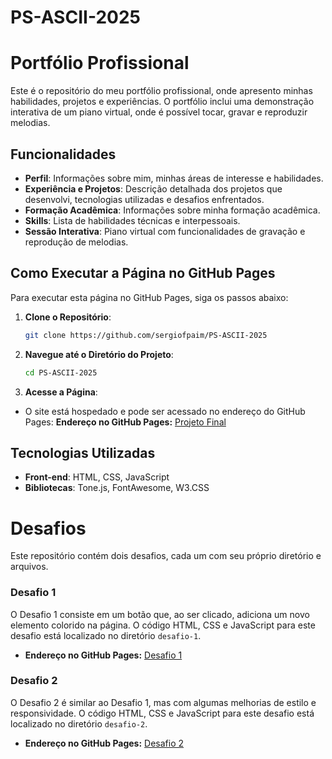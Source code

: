 # PS-ASCII-2025

# Portfólio Profissional

Este é o repositório do meu portfólio profissional, onde apresento minhas habilidades, projetos e experiências. O portfólio inclui uma demonstração interativa de um piano virtual, onde é possível tocar, gravar e reproduzir melodias.

## Funcionalidades

- **Perfil**: Informações sobre mim, minhas áreas de interesse e habilidades.
- **Experiência e Projetos**: Descrição detalhada dos projetos que desenvolvi, tecnologias utilizadas e desafios enfrentados.
- **Formação Acadêmica**: Informações sobre minha formação acadêmica.
- **Skills**: Lista de habilidades técnicas e interpessoais.
- **Sessão Interativa**: Piano virtual com funcionalidades de gravação e reprodução de melodias.

## Como Executar a Página no GitHub Pages

Para executar esta página no GitHub Pages, siga os passos abaixo:

1. **Clone o Repositório**:
   ```bash
   git clone https://github.com/sergiofpaim/PS-ASCII-2025
   ```
2. **Navegue até o Diretório do Projeto**:
   ```bash
   cd PS-ASCII-2025
   ```
3. **Acesse a Página**:
- O site está hospedado e pode ser acessado no endereço do GitHub Pages: **Endereço no GitHub Pages:** [Projeto Final](https://sergiofpaim.github.io/PS-ASCII-2025/projeto-final/)

     
## Tecnologias Utilizadas

- **Front-end**: HTML, CSS, JavaScript
- **Bibliotecas**: Tone.js, FontAwesome, W3.CSS

# Desafios

Este repositório contém dois desafios, cada um com seu próprio diretório e arquivos.

### Desafio 1

O Desafio 1 consiste em um botão que, ao ser clicado, adiciona um novo elemento colorido na página. O código HTML, CSS e JavaScript para este desafio está localizado no diretório `desafio-1`.

- **Endereço no GitHub Pages:** [Desafio 1](https://sergiofpaim.github.io/PS-ASCII-2025/desafio-1/)

### Desafio 2

O Desafio 2 é similar ao Desafio 1, mas com algumas melhorias de estilo e responsividade. O código HTML, CSS e JavaScript para este desafio está localizado no diretório `desafio-2`.

- **Endereço no GitHub Pages:** [Desafio 2](https://sergiofpaim.github.io/PS-ASCII-2025/desafio-2/)
